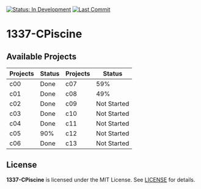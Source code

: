 [![Status: In Development](https://img.shields.io/badge/Status-In%20Development-blue)]()
[![Last Commit](https://img.shields.io/github/last-commit/droubarka/1337-CPiscine)]()

# 1337-CPiscine

## Available Projects

| Projects | Status | Projects | Status |
| --- | --- | --- | --- |
| c00 | Done | c07 | 59% |
| c01 | Done | c08 | 49% |
| c02 | Done | c09 | Not Started |
| c03 | Done | c10 | Not Started |
| c04 | Done | c11 | Not Started |
| c05 | 90% | c12 | Not Started |
| c06 | Done | c13 | Not Started |

## License
**1337-CPiscine** is licensed under the MIT License. See [LICENSE](LICENSE) for details.
